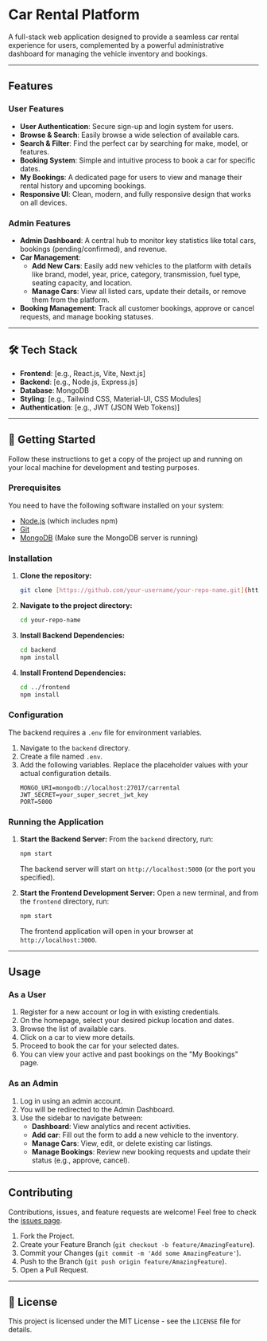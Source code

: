 #  Car Rental Platform

A full-stack web application designed to provide a seamless car rental experience for users, complemented by a powerful administrative dashboard for managing the vehicle inventory and bookings.

---

##  Features

###  User Features

* **User Authentication**: Secure sign-up and login system for users.
* **Browse & Search**: Easily browse a wide selection of available cars.
* **Search & Filter**: Find the perfect car by searching for make, model, or features.
* **Booking System**: Simple and intuitive process to book a car for specific dates.
* **My Bookings**: A dedicated page for users to view and manage their rental history and upcoming bookings.
* **Responsive UI**: Clean, modern, and fully responsive design that works on all devices.

### Admin Features

* **Admin Dashboard**: A central hub to monitor key statistics like total cars, bookings (pending/confirmed), and revenue.
* **Car Management**:
    * **Add New Cars**: Easily add new vehicles to the platform with details like brand, model, year, price, category, transmission, fuel type, seating capacity, and location.
    * **Manage Cars**: View all listed cars, update their details, or remove them from the platform.
* **Booking Management**: Track all customer bookings, approve or cancel requests, and manage booking statuses.

---

## 🛠️ Tech Stack

* **Frontend**: [e.g., React.js, Vite, Next.js]
* **Backend**: [e.g., Node.js, Express.js]
* **Database**: MongoDB
* **Styling**: [e.g., Tailwind CSS, Material-UI, CSS Modules]
* **Authentication**: [e.g., JWT (JSON Web Tokens)]

---

## 🚀 Getting Started

Follow these instructions to get a copy of the project up and running on your local machine for development and testing purposes.

### Prerequisites

You need to have the following software installed on your system:

* [Node.js](https://nodejs.org/) (which includes npm)
* [Git](https://git-scm.com/)
* [MongoDB](https://www.mongodb.com/try/download/community) (Make sure the MongoDB server is running)

### Installation

1.  **Clone the repository:**
    ```sh
    git clone [https://github.com/your-username/your-repo-name.git](https://github.com/your-username/your-repo-name.git)
    ```
2.  **Navigate to the project directory:**
    ```sh
    cd your-repo-name
    ```
3.  **Install Backend Dependencies:**
    ```sh
    cd backend
    npm install
    ```
4.  **Install Frontend Dependencies:**
    ```sh
    cd ../frontend
    npm install
    ```

### Configuration

The backend requires a `.env` file for environment variables.

1.  Navigate to the `backend` directory.
2.  Create a file named `.env`.
3.  Add the following variables. Replace the placeholder values with your actual configuration details.
    ```env
    MONGO_URI=mongodb://localhost:27017/carrental
    JWT_SECRET=your_super_secret_jwt_key
    PORT=5000
    ```

### Running the Application

1.  **Start the Backend Server:**
    From the `backend` directory, run:
    ```sh
    npm start
    ```
    The backend server will start on `http://localhost:5000` (or the port you specified).

2.  **Start the Frontend Development Server:**
    Open a new terminal, and from the `frontend` directory, run:
    ```sh
    npm start
    ```
    The frontend application will open in your browser at `http://localhost:3000`.

---

## Usage

### As a User

1.  Register for a new account or log in with existing credentials.
2.  On the homepage, select your desired pickup location and dates.
3.  Browse the list of available cars.
4.  Click on a car to view more details.
5.  Proceed to book the car for your selected dates.
6.  You can view your active and past bookings on the "My Bookings" page.

### As an Admin

1.  Log in using an admin account.
2.  You will be redirected to the Admin Dashboard.
3.  Use the sidebar to navigate between:
    * **Dashboard**: View analytics and recent activities.
    * **Add car**: Fill out the form to add a new vehicle to the inventory.
    * **Manage Cars**: View, edit, or delete existing car listings.
    * **Manage Bookings**: Review new booking requests and update their status (e.g., approve, cancel).

---

##  Contributing

Contributions, issues, and feature requests are welcome! Feel free to check the [issues page](https://github.com/your-username/your-repo-name/issues).

1.  Fork the Project.
2.  Create your Feature Branch (`git checkout -b feature/AmazingFeature`).
3.  Commit your Changes (`git commit -m 'Add some AmazingFeature'`).
4.  Push to the Branch (`git push origin feature/AmazingFeature`).
5.  Open a Pull Request.

---

## 📄 License

This project is licensed under the MIT License - see the `LICENSE` file for details.
